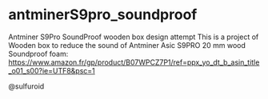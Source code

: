 # antminerS9pro_soundproof
Antminer S9Pro SoundProof wooden box design attempt 
This is a project of Wooden box to reduce the sound of Antminer Asic S9PRO 
20 mm wood 
Soundproof foam: https://www.amazon.fr/gp/product/B07WPCZ7P1/ref=ppx_yo_dt_b_asin_title_o01_s00?ie=UTF8&psc=1

@sulfuroid

